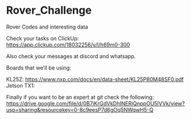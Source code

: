 # Rover_Challenge

Rover Codes and interesting data

Check your tasks on ClickUp: https://app.clickup.com/18032256/v/l/h69m0-300

Also check your messages at discord and whatsapp.

Boards that we'll be using:

KL25Z: https://www.nxp.com/docs/en/data-sheet/KL25P80M48SF0.pdf
Jetson TX1:

Finally if you want to be an expert at git check the following:
  https://drive.google.com/file/d/0B7iKrGdVkDhINERiQnppOU5IVVk/view?usp=sharing&resourcekey=0-8c9eesP7d6gOq5NWqwH5-Q
 
